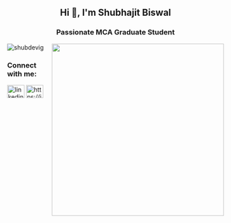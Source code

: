 <h2 align="center">Hi 👋, I'm Shubhajit Biswal</h2>
<h3 align="center">Passionate MCA Graduate Student</h3>
<img align="right" alt="" width="400px" src="https://images.app.goo.gl/KqW2iufUoMzfjNs98">
<p align="left"> <img src="https://komarev.com/ghpvc/?username=shubdevig&label=Profile%20views&color=0e75b6&style=flat" alt="shubdevig" /> </p>
<h3 align="left">Connect with me:</h3>
<p align="left">
<a href="https://www.linkedin.com/public-profile/settings?lipi=urn%3Ali%3Apage%3Ad_flagship3_profile_self_edit_contact-info%3B4i8CiPdWT4%2B4hUMhav%2BMCw%3D%3D" target="blank"><img align="center" src="https://raw.githubusercontent.com/rahuldkjain/github-profile-readme-generator/master/src/images/icons/Social/linked-in-alt.svg" alt="linkedin.com/in/shubajitbiswal001" height="30" width="40" /></a>
<a href="https://www.instagram.com/shubdevig/" target="blank"><img align="center" src="https://raw.githubusercontent.com/rahuldkjain/github-profile-readme-generator/master/src/images/icons/Social/instagram.svg" alt="https://instagram.com/shubdevig" height="30" width="40" /></a>
</p>

